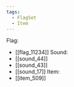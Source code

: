 ```yaml
---
tags:
  - FlagSet
  - Item
---
```

Flag:
- [[flag_11234]]
Sound:
- [[sound_44]]
- [[sound_43]]
- [[sound_17]]
Item:
- [[item_509]]
